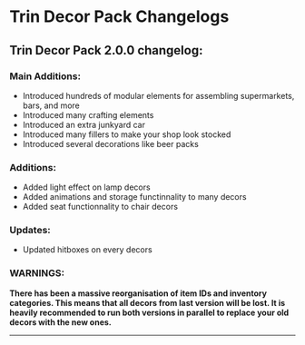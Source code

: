 # Trin Decor Pack Changelogs

## Trin Decor Pack 2.0.0 changelog:

### Main Additions:
- Introduced hundreds of modular elements for assembling supermarkets, bars, and more
- Introduced many crafting elements
- Introduced an extra junkyard car
- Introduced many fillers to make your shop look stocked
- Introduced several decorations like beer packs

### Additions:
- Added light effect on lamp decors
- Added animations and storage functinnality to many decors
- Added seat functionnality to chair decors

### Updates:
- Updated hitboxes on every decors

### WARNINGS:
**There has been a massive reorganisation of item IDs and inventory categories. This means that all decors from last version will be lost. It is heavily recommended to run both versions in parallel to replace your old decors with the new ones.**

---